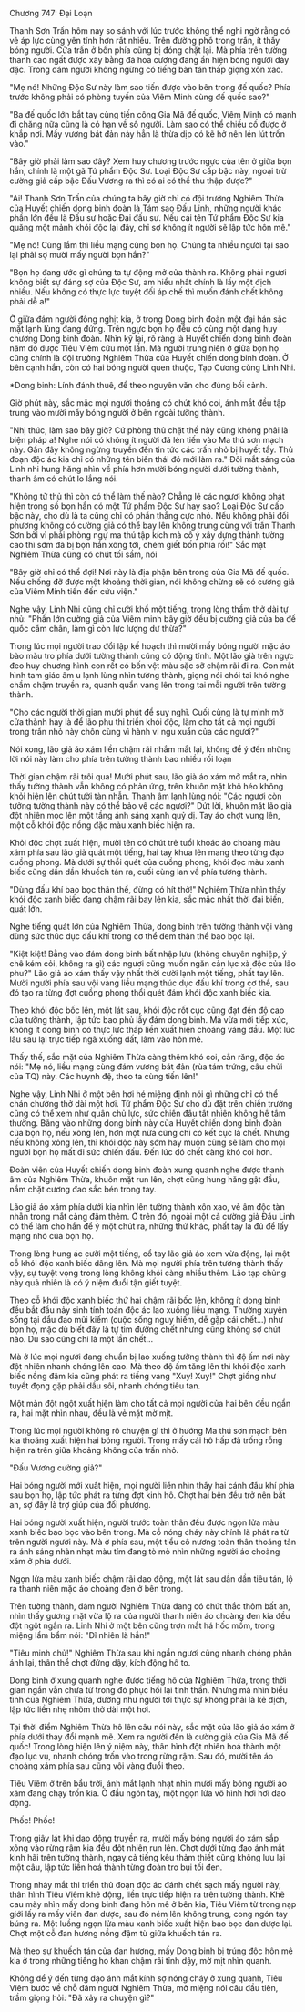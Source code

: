 




Chương 747: Đại Loạn


Thanh Sơn Trấn hôm nay so sánh với lúc trước không thể nghi ngờ rằng có vẻ áp lực cùng yên tĩnh hơn rất nhiều. Trên đường phố trong trấn, ít thấy bóng người. Cửa trấn ở bốn phía cũng bị đóng chặt lại. Mà phía trên tường thanh cao ngất được xây bằng đá hoa cương đang ẩn hiện bóng người dày đặc. Trong đám người không ngừng có tiếng bàn tán thấp giọng xôn xao.

"Mẹ nó! Những Độc Sư này làm sao tiến được vào bên trong đế quốc? Phía trước không phải có phòng tuyến của Viêm Minh cùng đế quốc sao?"

"Ba đế quốc lớn bắt tay cùng tiến công Gia Mã đế quốc, Viêm Minh có mạnh đi chăng nữa cũng là có hạn về số người. Làm sao có thể chiếu cố được ở khắp nơi. Mấy vương bát đản này hẳn là thừa dịp có kẽ hở nên lén lút trốn vào."

"Bây giờ phải làm sao đây? Xem huy chương trước ngực của tên ở giữa bọn hắn, chính là một gã Tứ phẩm Độc Sư. Loại Độc Sư cấp bậc này, ngoại trừ cường giả cấp bậc Đấu Vương ra thì có ai có thể thu thập được?"

"Ai! Thanh Sơn Trấn của chúng ta bây giờ chỉ có đội trưởng Nghiêm Thừa của Huyết chiến dong binh đoàn là Tám sao Đấu Linh, những người khác phần lớn đều là Đấu sư hoặc Đại đấu sư. Nếu cái tên Tứ phẩm Độc Sư kia quăng một mảnh khói độc lại đây, chỉ sợ không ít người sẽ lập tức hôn mê."

"Mẹ nó! Cùng lắm thì liều mạng cùng bọn họ. Chúng ta nhiều người tại sao lại phải sợ mười mấy người bọn hắn?"

"Bọn họ đang ước gì chúng ta tự động mở cửa thành ra. Không phải ngươi không biết sự đáng sợ của Độc Sư, am hiểu nhất chính là lấy một địch nhiều. Nếu không có thực lực tuyệt đối áp chế thì muốn đánh chết không phải dễ a!"

Ở giữa đám người đông nghịt kia, ở trong Dong binh đoàn một đại hán sắc mặt lạnh lùng đang đứng. Trên ngực bọn họ đều có cùng một dạng huy chương Dong binh đoàn. Nhìn kỹ lại, rõ ràng là Huyết chiến dong binh đoàn năm đó được Tiêu Viêm cứu một lần. Mà người trung niên ở giữa bọn họ cũng chính là đội trưởng Nghiêm Thừa của Huyết chiến dong binh đoàn. Ở bên cạnh hắn, còn có hai bóng người quen thuộc, Tạp Cương cùng Linh Nhi.

*Dong binh: Lính đánh thuê, để theo nguyên văn cho đúng bối cảnh.

Giờ phút này, sắc mặc mọi người thoáng có chút khó coi, ánh mắt đều tập trung vào mười mấy bóng người ở bên ngoài tường thành.

"Nhị thúc, làm sao bây giờ? Cứ phòng thủ chặt thế này cũng không phải là biện pháp a! Nghe nói có không ít người đã lén tiến vào Ma thú sơn mạch này. Gần đây không ngừng truyền đến tin tức các trấn nhỏ bị huyết tẩy. Thủ đoạn độc ác kia chỉ có những tên biến thái đó mới làm ra." Đôi mắt sáng của Linh nhi hung hăng nhìn về phía hơn mười bóng người dưới tường thành, thanh âm có chút lo lắng nói.

"Không tử thủ thì còn có thể làm thế nào? Chẳng lẽ các ngươi không phát hiện trong số bọn hắn có một Tứ phẩm Độc Sư hay sao? Loại Độc Sư cấp bậc này, cho dù là ta cũng chỉ có phần thắng cực nhỏ. Nếu không phải đối phương không có cường giả có thể bay lên không trung cùng với trấn Thanh Sơn bởi vì phải phòng ngự ma thú tập kích mà cố ý xây dựng thành tường cao thì sớm đã bị bọn hắn xông tới, chém giết bốn phía rồi!" Sắc mặt Nghiêm Thừa cũng có chút tối sầm, nói

"Bây giờ chỉ có thể đợi! Nơi này là địa phận bên trong của Gia Mã đế quốc. Nếu chống đỡ được một khoảng thời gian, nói không chừng sẽ có cường giả của Viêm Minh tiến đến cứu viện."

Nghe vậy, Linh Nhi cũng chỉ cười khổ một tiếng, trong lòng thầm thở dài tự nhủ: "Phần lớn cường giả của Viêm minh bây giờ đều bị cường giả của ba đế quốc cầm chân, làm gì còn lực lượng dư thừa?"

Trong lúc mọi người trao đổi lập kế hoạch thì mười mấy bóng người mặc áo bào màu tro phía dưới tường thành cũng có động tĩnh. Một lão già trên ngực đeo huy chương hình con rết có bốn vệt màu sặc sỡ chậm rãi đi ra. Con mắt hình tam giác âm u lạnh lùng nhìn tường thành, giọng nói chói tai khó nghe chầm chậm truyền ra, quanh quẩn vang lên trong tai mỗi người trên tường thành.

"Cho các người thời gian mười phút để suy nghĩ. Cuối cùng là tự mình mở cửa thành hay là để lão phu thi triển khói độc, làm cho tất cả mọi người trong trấn nhỏ này chôn cùng vì hành vi ngu xuẩn của các ngươi?"

Nói xong, lão giả áo xám liền chậm rãi nhắm mắt lại, không để ý đến những lời nói này làm cho phía trên tường thành bao nhiều rối loạn

Thời gian chậm rãi trôi qua! Mười phút sau, lão già áo xám mở mắt ra, nhìn thấy tường thành vẫn không có phản ứng, trên khuôn mặt khô héo không khỏi hiện lên chút tười tàn nhẫn. Thanh âm lạnh lùng nói: "Các ngươi còn tưởng tường thành này có thể bảo vệ các ngươi?" Dứt lời, khuôn mặt lão giả đột nhiên mọc lên một tầng ánh sáng xanh quỷ dị. Tay áo chợt vung lên, một cỗ khói độc nồng đặc màu xanh biếc hiện ra.

Khỏi độc chợt xuất hiện, mười tên có chút trẻ tuổi khoác áo choàng màu xám phía sau lão giả quát một tiếng, hai tay khua lên mang theo từng đạo cuồng phong. Mà dưới sự thổi quét của cuồng phong, khói đọc màu xanh biếc cũng dần dần khuếch tán ra, cuối cùng lan về phía tường thành.

"Dùng đấu khí bao bọc thân thể, đừng có hít thở!" Nghiêm Thừa nhìn thấy khói độc xanh biếc đang chậm rãi bay lên kia, sắc mặc nhất thời đại biến, quát lớn.

Nghe tiếng quát lớn của Nghiêm Thừa, dong binh trên tường thành vội vàng dùng sức thúc dục đấu khí trong cơ thể đem thân thể bao bọc lại.

"Kiệt kiệt! Bằng vào đám dong binh bất nhập lưu (không chuyên nghiệp, ý chê kém cỏi, không ra gì) các ngươi cũng muốn ngăn cản lục xà độc của lão phu?" Lão giả áo xám thấy vậy nhất thời cười lạnh một tiếng, phất tay lên. Mười người phía sau vội vàng liều mạng thúc dục đấu khí trong cơ thể, sau đó tạo ra từng đợt cuồng phong thổi quét đám khói độc xanh biếc kia.

Theo khói độc bốc lên, một lát sau, khói độc rốt cục cũng đạt đến độ cao của tường thành, lập tức bao phủ lấy đám dong binh. Mà vừa mới tiếp xúc, không ít dong binh có thực lực thấp liền xuất hiện choáng váng đầu. Một lúc lâu sau lại trực tiếp ngã xuống đất, lâm vào hôn mê.

Thấy thế, sắc mặt của Nghiêm Thừa càng thêm khó coi, cắn răng, độc ác nói: "Mẹ nó, liều mạng cùng đám vương bát đản (rùa tám trứng, câu chửi của TQ) này. Các huynh đệ, theo ta cùng tiến lên!"

Nghe vậy, Linh Nhi ở một bên hơi hé miệng định nói gì những chỉ có thể chán chường thở dài một hơi. Tứ phẩm Độc Sư cho dù đặt trên chiến trường cũng có thể xem như quân chủ lực, sức chiến đấu tất nhiên không hề tầm thường. Bằng vào những dong binh này của Huyết chiến dong binh đoàn của bọn họ, nếu xông lên, hơn một nửa cũng chỉ có kết cục là chết. Nhưng nếu không xông lên, thì khói độc này sớm hay muộn cũng sẽ làm cho mọi người bọn họ mất đi sức chiến đấu. Đến lúc đó chết càng khó coi hơn.

Đoàn viên của Huyết chiến dong binh đoàn xung quanh nghe được thanh âm của Nghiêm Thừa, khuôn mặt run lên, chợt cũng hung hăng gật đầu, nắm chặt cương đao sắc bén trong tay.

Lão giả áo xám phía dưới kia nhìn lên tường thành xôn xao, vẻ âm độc tàn nhẫn trong mắt càng đậm thêm. Ở trên đó, ngoài một cả cường giả Đấu Linh có thể làm cho hắn để ý một chút ra, những thứ khác, phất tay là đủ để lấy mạng nhỏ của bọn họ.

Trong lòng hung ác cười một tiếng, cổ tay lão giả áo xem vừa động, lại một cỗ khói độc xanh biếc dâng lên. Mà mọi người phía trên tường thành thấy vậy, sự tuyệt vọng trong lòng không khỏi càng nhiều thêm. Lão tạp chủng này quả nhiên là có ý niệm đuổi tận giết tuyệt.

Theo cỗ khói độc xanh biếc thứ hai chậm rãi bốc lên, không ít dong binh đều bắt đầu nảy sinh tính toán độc ác lao xuống liều mạng. Thường xuyên sống tại đầu đao mũi kiếm (cuộc sống nguy hiểm, dễ gặp cái chết…) như bọn họ, mặc dù biết đây là tự tìm đường chết nhưng cũng không sợ chút nào. Dù sao cũng chỉ là một lần chết…

Mà ở lúc mọi người đang chuẩn bị lao xuống tường thành thì độ ấm nơi này đột nhiên nhanh chóng lên cao. Mà theo độ ấm tăng lên thì khói độc xanh biếc nồng đậm kia cũng phát ra tiếng vang "Xuy! Xuy!" Chợt giống như tuyết đọng gặp phải dầu sôi, nhanh chóng tiêu tan.

Một màn đột ngột xuất hiện làm cho tất cả mọi người của hai bên đều ngẩn ra, hai mặt nhìn nhau, đều là vẻ mặt mờ mịt.

Trong lúc mọi người không rõ chuyện gì thì ở hướng Ma thú sơn mạch bên kia thoáng xuất hiện hai bóng người. Trong mấy cái hô hấp đã trống rỗng hiện ra trên giữa khoảng không của trấn nhỏ.

"Đấu Vương cường giả?"

Hai bóng người mới xuất hiện, mọi người liền nhìn thấy hai cánh đấu khí phía sau bọn họ, lập tức phát ra từng đợt kinh hô. Chợt hai bên đều trở nên bất an, sợ đây là trợ giúp của đối phương.

Hai bóng người xuất hiện, người trước toàn thân đều được ngọn lửa màu xanh biếc bao bọc vào bên trong. Mà cỗ nóng cháy này chính là phát ra từ trên người người này. Mà ở phía sau, một tiểu cô nương toàn thân thoáng tản ra ánh sáng nhàn nhạt màu tím đang tò mò nhìn những người áo choàng xám ở phía dưới.

Ngọn lửa màu xanh biếc chậm rãi dao động, một lát sau dần dần tiêu tán, lộ ra thanh niên mặc áo choàng đen ở bên trong.

Trên tường thành, đám người Nghiêm Thừa đang có chút thắc thỏm bất an, nhìn thấy gương mặt vừa lộ ra của người thanh niên áo choàng đen kia đều đột ngột ngẩn ra. Linh Nhi ở một bên cũng trợn mắt há hốc mồm, trong miệng lẩm bẩm nói: "Dĩ nhiên là hắn!"

"Tiêu minh chủ!" Nghiêm Thừa sau khi ngẩn ngươi cũng nhanh chóng phản ánh lại, thân thể chợt đứng dậy, kích động hô to.

Dong binh ở xung quanh nghe được tiếng hô của Nghiêm Thừa, trong thời gian ngắn vẫn chưa từ trong đó phục hồi lại tinh thần. Nhưng mà nhìn biểu tình của Nghiêm Thừa, dường như người tới thực sự không phải là kẻ địch, lập tức liền nhẹ nhõm thở dài một hơi.

Tại thời điểm Nghiêm Thừa hô lên câu nói này, sắc mặt của lão giả áo xám ở phía dưới thay đổi mạnh mẽ. Xem ra người đến là cường giả của Gia Mã đế quốc! Trong lòng hiện lên ý niệm này, thân hình đột nhiên hoá thành một đạo lục vụ, nhanh chóng trốn vào trong rừng rậm. Sau đó, mười tên áo choàng xám phía sau cũng vội vàng đuổi theo.

Tiêu Viêm ở trên bầu trời, ánh mắt lạnh nhạt nhìn mười mấy bóng người áo xám đang chạy trốn kia. Ở đầu ngón tay, một ngọn lửa vô hình hơi hơi dao động.

Phốc! Phốc!

Trong giây lát khi dao động truyền ra, mười mấy bóng người áo xám sắp xông vào rừng rậm kia đều đột nhiên run lên. Chợt dưới từng đạo ánh mắt kinh hãi trên tường thành, ngay cả tiếng kêu thảm thiết cũng không lưu lại một câu, lập tức liền hoá thành từng đoàn tro bụi tối đen.

Trong nháy mắt thi triển thủ đoạn độc ác đánh chết sạch mấy người này, thân hình Tiêu Viêm khẽ động, liền trực tiếp hiện ra trên tường thành. Khẽ cau mày nhìn mấy dong binh đang hôn mê ở bên kia, Tiêu Viêm từ trong nạp giới lấy ra mấy viên đan dược, sau đó ném lên không trung, cong ngón tay búng ra. Một luồng ngọn lửa màu xanh biếc xuất hiện bao bọc đan dược lại. Chợt một cỗ đan hương nồng đậm từ giữa khuếch tán ra.

Mà theo sự khuếch tán của đan hương, mấy Dong binh bị trúng độc hôn mê kia ở trong những tiếng ho khan chậm rãi tỉnh dậy, mờ mịt nhìn quanh.

Không để ý đến từng đạo ánh mắt kính sợ nóng cháy ở xung quanh, Tiêu Viêm bước về chỗ đám người Nghiêm Thừa, mở miệng nói câu đầu tiên, trầm giọng hỏi: "Đã xảy ra chuyện gì?"




